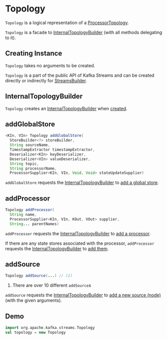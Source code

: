 # Topology

`Topology` is a logical representation of a [ProcessorTopology](processor/ProcessorTopology.md).

`Topology` is a facade to [InternalTopologyBuilder](InternalTopologyBuilder.md) (with all methods delegating to it).

## Creating Instance

`Topology` takes no arguments to be created.

`Topology` is a part of the public API of Kafka Streams and can be created directly or indirectly for [StreamsBuilder](kstream/StreamsBuilder.md#topology).

## <span id="internalTopologyBuilder"> InternalTopologyBuilder

`Topology` creates an [InternalTopologyBuilder](InternalTopologyBuilder.md) when [created](#creating-instance).

## <span id="addGlobalStore"> addGlobalStore

```java
<KIn, VIn> Topology addGlobalStore(
  StoreBuilder<?> storeBuilder,
  String sourceName,
  TimestampExtractor timestampExtractor,
  Deserializer<KIn> keyDeserializer,
  Deserializer<VIn> valueDeserializer,
  String topic,
  String processorName,
  ProcessorSupplier<KIn, VIn, Void, Void> stateUpdateSupplier)
```

`addGlobalStore` requests the [InternalTopologyBuilder](#internalTopologyBuilder) to [add a global store](InternalTopologyBuilder.md#addGlobalStore).

## <span id="addProcessor"> addProcessor

```java
Topology addProcessor(
  String name,
  ProcessorSupplier<KIn, VIn, KOut, VOut> supplier,
  String... parentNames)
```

`addProcessor` requests the [InternalTopologyBuilder](#internalTopologyBuilder) to [add a processor](InternalTopologyBuilder.md#addProcessor).

If there are any state stores associated with the processor, `addProcessor` requests the [InternalTopologyBuilder](#internalTopologyBuilder) to [add them](InternalTopologyBuilder.md#addStateStore).

## <span id="addSource"> addSource

```java
Topology addSource(...) // (1)
```

1. There are over 10 different `addSource`s

`addSource` requests the [InternalTopologyBuilder](#internalTopologyBuilder) to [add a new source (node)](InternalTopologyBuilder.md#addSource) (with the given arguments).

## Demo

```scala
import org.apache.kafka.streams.Topology
val topology = new Topology
```
